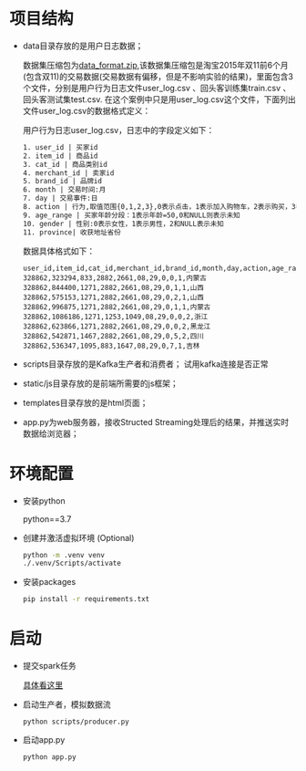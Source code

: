 # 项目结构
- data目录存放的是用户日志数据；

  数据集压缩包为[data_format.zip](https://pan.baidu.com/s/1cs02Nc),该数据集压缩包是淘宝2015年双11前6个月(包含双11)的交易数据(交易数据有偏移，但是不影响实验的结果)，里面包含3个文件，分别是用户行为日志文件user_log.csv 、回头客训练集train.csv 、回头客测试集test.csv. 在这个案例中只是用user_log.csv这个文件，下面列出文件user_log.csv的数据格式定义：

    用户行为日志user_log.csv，日志中的字段定义如下：
    ```txt
    1. user_id | 买家id
    2. item_id | 商品id
    3. cat_id | 商品类别id
    4. merchant_id | 卖家id
    5. brand_id | 品牌id
    6. month | 交易时间:月
    7. day | 交易事件:日
    8. action | 行为,取值范围{0,1,2,3},0表示点击，1表示加入购物车，2表示购买，3表示关注商品
    9. age_range | 买家年龄分段：1表示年龄=50,0和NULL则表示未知
    10. gender | 性别:0表示女性，1表示男性，2和NULL表示未知
    11. province| 收获地址省份
    ```
    数据具体格式如下：
    ```csv
    user_id,item_id,cat_id,merchant_id,brand_id,month,day,action,age_range,gender,province
    328862,323294,833,2882,2661,08,29,0,0,1,内蒙古
    328862,844400,1271,2882,2661,08,29,0,1,1,山西
    328862,575153,1271,2882,2661,08,29,0,2,1,山西
    328862,996875,1271,2882,2661,08,29,0,1,1,内蒙古
    328862,1086186,1271,1253,1049,08,29,0,0,2,浙江
    328862,623866,1271,2882,2661,08,29,0,0,2,黑龙江
    328862,542871,1467,2882,2661,08,29,0,5,2,四川
    328862,536347,1095,883,1647,08,29,0,7,1,吉林
    ```

- scripts目录存放的是Kafka生产者和消费者；
  试用kafka连接是否正常
- static/js目录存放的是前端所需要的js框架；
- templates目录存放的是html页面；
- app.py为web服务器，接收Structed Streaming处理后的结果，并推送实时数据给浏览器；

# 环境配置

- 安装python

    python==3.7

- 创建并激活虚拟环境 (Optional)

    ```bash
    python -m .venv venv
    ./.venv/Scripts/activate
    ```

- 安装packages

    ```bash
    pip install -r requirements.txt
    ```

# 启动
- 提交spark任务

    [具体看这里](../spark/README.md#运行)

- 启动生产者，模拟数据流

    `python scripts/producer.py`

- 启动app.py

    `python app.py`

